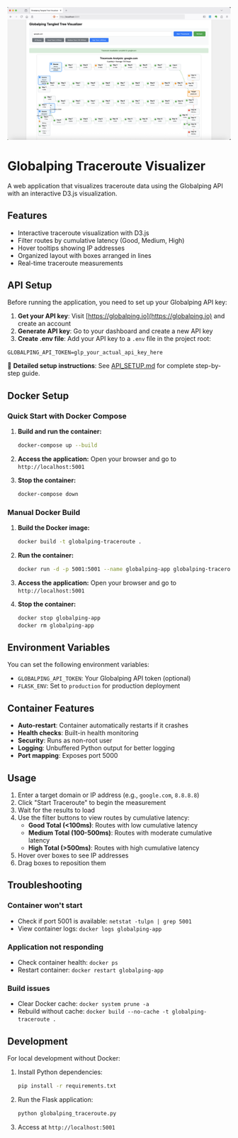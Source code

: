 
![Logo](./images/gping.png)

# Globalping Traceroute Visualizer

A web application that visualizes traceroute data using the Globalping API with an interactive D3.js visualization.

## Features

- Interactive traceroute visualization with D3.js
- Filter routes by cumulative latency (Good, Medium, High)
- Hover tooltips showing IP addresses
- Organized layout with boxes arranged in lines
- Real-time traceroute measurements

## API Setup

Before running the application, you need to set up your Globalping API key:

1. **Get your API key**: Visit [https://globalping.io](https://globalping.io) and create an account
2. **Generate API key**: Go to your dashboard and create a new API key
3. **Create .env file**: Add your API key to a `.env` file in the project root:

```env
GLOBALPING_API_TOKEN=glp_your_actual_api_key_here
```

📖 **Detailed setup instructions**: See [API_SETUP.md](API_SETUP.md) for complete step-by-step guide.

## Docker Setup

### Quick Start with Docker Compose

1. **Build and run the container:**
   ```bash
   docker-compose up --build
   ```

2. **Access the application:**
   Open your browser and go to `http://localhost:5001`

3. **Stop the container:**
   ```bash
   docker-compose down
   ```

### Manual Docker Build

1. **Build the Docker image:**
   ```bash
   docker build -t globalping-traceroute .
   ```

2. **Run the container:**
   ```bash
   docker run -d -p 5001:5001 --name globalping-app globalping-traceroute
   ```

3. **Access the application:**
   Open your browser and go to `http://localhost:5001`

4. **Stop the container:**
   ```bash
   docker stop globalping-app
   docker rm globalping-app
   ```

## Environment Variables

You can set the following environment variables:

- `GLOBALPING_API_TOKEN`: Your Globalping API token (optional)
- `FLASK_ENV`: Set to `production` for production deployment

## Container Features

- **Auto-restart**: Container automatically restarts if it crashes
- **Health checks**: Built-in health monitoring
- **Security**: Runs as non-root user
- **Logging**: Unbuffered Python output for better logging
- **Port mapping**: Exposes port 5000

## Usage

1. Enter a target domain or IP address (e.g., `google.com`, `8.8.8.8`)
2. Click "Start Traceroute" to begin the measurement
3. Wait for the results to load
4. Use the filter buttons to view routes by cumulative latency:
   - **Good Total (<100ms)**: Routes with low cumulative latency
   - **Medium Total (100-500ms)**: Routes with moderate cumulative latency
   - **High Total (>500ms)**: Routes with high cumulative latency
5. Hover over boxes to see IP addresses
6. Drag boxes to reposition them

## Troubleshooting

### Container won't start
- Check if port 5001 is available: `netstat -tulpn | grep 5001`
- View container logs: `docker logs globalping-app`

### Application not responding
- Check container health: `docker ps`
- Restart container: `docker restart globalping-app`

### Build issues
- Clear Docker cache: `docker system prune -a`
- Rebuild without cache: `docker build --no-cache -t globalping-traceroute .`

## Development

For local development without Docker:

1. Install Python dependencies:
   ```bash
   pip install -r requirements.txt
   ```

2. Run the Flask application:
   ```bash
   python globalping_traceroute.py
   ```

3. Access at `http://localhost:5001` 